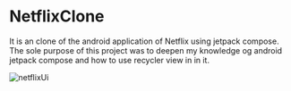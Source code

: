 # NetflixClone
 It is an clone of the android application of Netflix using jetpack compose.
 The sole purpose of this project was to deepen my knowledge og android jetpack compose
 and how to use recycler view in in it.
 
 ![netflixUi](https://github.com/user-attachments/assets/a26bde5f-ae49-4d3d-a617-e2fa85e1612f)
